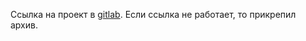 Ссылка на проект в [gitlab](https://gitlab.informatics.ru/2021-2022/online/s101/group-05/simple-votings).
Если ссылка не работает, то прикрепил архив.

